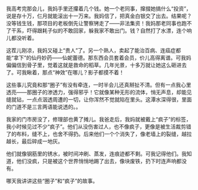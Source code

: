 我高考完那会儿，我妈手里还攥着几个钱。她一个老同事，撺掇她搞什么“投资”，说是存十万，仨月就能滚出十一万来。我妈信了，把真金白银交了出去。结果呢？没等钱生钱，那项目的老板倒先让警察铐走了——非法集资！我妈那老同事也跑不了干系，吓得跟耗子似的不敢回家，躲我家不敢出门。钱？自然打了水漂，连个响儿都没听着。

这茬儿刚凉，我妈又碰上“贵人”了。另一个熟人，卖起了能治百病、连癌症都能“拿下”的仙丹妙药——仙妮蕾德。那东西会员套着会员，价儿高得离谱。可我妈偏偏信到骨子里，觉着这就是救命的稻草。几年光景，十多万就让她这么砸进去了。可我瞅着，那点“神效”在哪儿？影子都摸不着！

这些事儿究竟和那“圈子”有没有牵连，一时半会儿还真掰扯不清。但有一点我心里透亮——那圈子的渗透力，强得邪乎！它就像某种无形的流体，悄无声息，却能见缝就钻，一点点洇透周遭的一切，让你浑然不觉就陷在里头。这潭水深得很，里面的门道不是三言两语能说透的。。

我家的门市房没了，修理部也黄了摊儿。我爸走后，我妈就被戴上“疯子”的标签，我小时候见过不少“疯子”。他们从没伤害过人，也不像疯子，更像是被生活裁剪错了的布料，缝不上，也舍不得扔。后来他们一个个消失了，像老墙上的裂缝，越拉越长，最后碎成一地灰。

他们就像钢筋里的锈水，被时间冲刷、蒸发，连痕迹都不剩。可我记得他们。我知道，他们没疯，只是被这个世界悄悄地踢了出去，像块废铁，扔下时连声响都没有。

哪天我讲讲这些“圈子”和“疯子”的故事。